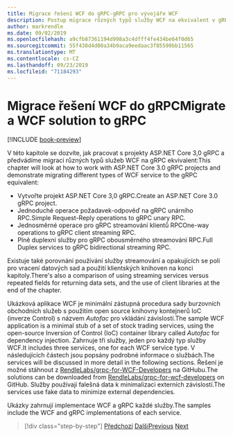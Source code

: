 ```yaml
---
title: Migrace řešení WCF do gRPC-gRPC pro vývojáře WCF
description: Postup migrace různých typů služby WCF na ekvivalent v gRPC.
author: markrendle
ms.date: 09/02/2019
ms.openlocfilehash: a9cfb87361194d998a3c4dfff4fe434be64f0d65
ms.sourcegitcommit: 55f438d4d00a34b9aca9eedaac3f85590bb11565
ms.translationtype: MT
ms.contentlocale: cs-CZ
ms.lasthandoff: 09/23/2019
ms.locfileid: "71184293"
---
```

# <a name="migrate-a-wcf-solution-to-grpc"></a><span data-ttu-id="0a461-103">Migrace řešení WCF do gRPC</span><span class="sxs-lookup"><span data-stu-id="0a461-103">Migrate a WCF solution to gRPC</span></span>

[!INCLUDE [book-preview](../../../includes/book-preview.md)]

<span data-ttu-id="0a461-104">V této kapitole se dozvíte, jak pracovat s projekty ASP.NET Core 3,0 gRPC a předvádíme migraci různých typů služeb WCF na gRPC ekvivalent:</span><span class="sxs-lookup"><span data-stu-id="0a461-104">This chapter will look at how to work with ASP.NET Core 3.0 gRPC projects and demonstrate migrating different types of WCF service to the gRPC equivalent:</span></span>

- <span data-ttu-id="0a461-105">Vytvořte projekt ASP.NET Core 3,0 gRPC.</span><span class="sxs-lookup"><span data-stu-id="0a461-105">Create an ASP.NET Core 3.0 gRPC project.</span></span>
- <span data-ttu-id="0a461-106">Jednoduché operace požadavek-odpověď na gRPC unárního RPC.</span><span class="sxs-lookup"><span data-stu-id="0a461-106">Simple Request-Reply operations to gRPC unary RPC.</span></span>
- <span data-ttu-id="0a461-107">Jednosměrné operace pro gRPC streamování klientů RPC</span><span class="sxs-lookup"><span data-stu-id="0a461-107">One-way operations to gRPC client streaming RPC.</span></span>
- <span data-ttu-id="0a461-108">Plně duplexní služby pro gRPC obousměrného streamování RPC.</span><span class="sxs-lookup"><span data-stu-id="0a461-108">Full Duplex services to gRPC bidirectional streaming RPC.</span></span>

<span data-ttu-id="0a461-109">Existuje také porovnání používání služby streamování a opakujících se polí pro vracení datových sad a použití klientských knihoven na konci kapitoly.</span><span class="sxs-lookup"><span data-stu-id="0a461-109">There's also a comparison of using streaming services versus repeated fields for returning data sets, and the use of client libraries at the end of the chapter.</span></span>

<span data-ttu-id="0a461-110">Ukázková aplikace WCF je minimální zástupná procedura sady burzovních obchodních služeb s použitím open source knihovny kontejnerů IoC (inverze Control) s názvem *Autofac* pro vkládání závislostí.</span><span class="sxs-lookup"><span data-stu-id="0a461-110">The sample WCF application is a minimal stub of a set of stock trading services, using the open-source Inversion of Control (IoC) container library called *Autofac* for dependency injection.</span></span> <span data-ttu-id="0a461-111">Zahrnuje tři služby, jeden pro každý typ služby WCF.</span><span class="sxs-lookup"><span data-stu-id="0a461-111">It includes three services, one for each WCF service type.</span></span> <span data-ttu-id="0a461-112">V následujících částech jsou popsány podrobné informace o službách.</span><span class="sxs-lookup"><span data-stu-id="0a461-112">The services will be discussed in more detail in the following sections.</span></span> <span data-ttu-id="0a461-113">Řešení je možné stáhnout z [RendleLabs/grpc-for-WCF-Developers](https://github.com/dotnet-architecture/grpc-for-wcf-developers) na GitHubu.</span><span class="sxs-lookup"><span data-stu-id="0a461-113">The solutions can be downloaded from [RendleLabs/grpc-for-wcf-developers](https://github.com/dotnet-architecture/grpc-for-wcf-developers) on GitHub.</span></span> <span data-ttu-id="0a461-114">Služby používají falešná data k minimalizaci externích závislostí.</span><span class="sxs-lookup"><span data-stu-id="0a461-114">The services use fake data to minimize external dependencies.</span></span>

<span data-ttu-id="0a461-115">Ukázky zahrnují implementace WCF a gRPC každé služby.</span><span class="sxs-lookup"><span data-stu-id="0a461-115">The samples include the WCF and gRPC implementations of each service.</span></span>

>[!div class="step-by-step"]
><span data-ttu-id="0a461-116">[Předchozí](ws-protocols.md)
>[Další](create-project.md)</span><span class="sxs-lookup"><span data-stu-id="0a461-116">[Previous](ws-protocols.md)
[Next](create-project.md)</span></span>
